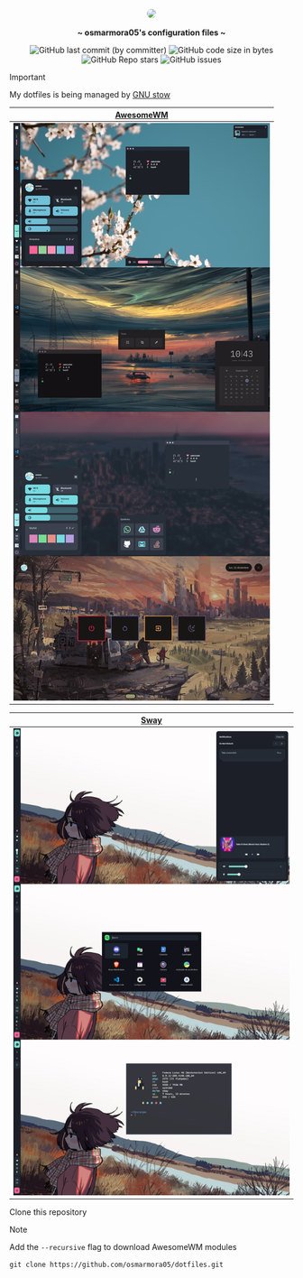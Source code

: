 <!-- PROFILE PICTURE -->
<p align="center">
  <img width="25%" src="https://github.com/osmarmora05.png" style="border-radius: 12px;"/>
</p>

<!-- NAME PROYECT -->
<p align="center">
  <b>~ osmarmora05's configuration files ~</b>
</p>

<!-- STATISTCS -->
<div align="center"> 
   
   ![GitHub last commit (by committer)](https://img.shields.io/github/last-commit/osmarmora05/.dotfiles?style=for-the-badge&labelColor=%23252733&color=%23cba6f7)
   ![GitHub code size in bytes](https://img.shields.io/github/languages/code-size/osmarmora05/.dotfiles?style=for-the-badge&labelColor=%23252733&color=%23a6e3a1)
   ![GitHub Repo stars](https://img.shields.io/github/stars/osmarmora05/.dotfiles?style=for-the-badge&labelColor=%23252733&color=%23f5c2e7)
   ![GitHub issues](https://img.shields.io/github/issues/osmarmora05/.dotfiles?style=for-the-badge&labelColor=%23252733&color=%2399d1db)

</div>

> [!Important]
> My dotfiles is being managed by [GNU stow](https://www.gnu.org/software/stow/)

<!-- RICES -->
| <center><a href="../awesome.md">AwesomeWM</a><center>                                                              |
| ------------------------------------------------------------------------------------------------------------------ |
| <a href="../awesome.md"><img src="./screenshots/awesome.jpg"  alt="AwesomeWM"></a>                                 |

| <center><a href="../sway.md">Sway</a><center>                                                                      |
| ------------------------------------------------------------------------------------------------------------------ |
| <a href="../sway.md"><img src="./screenshots/sway.jpg"  alt="Sway"></a>                                            |


Clone this repository

> [!note]
> Add the `--recursive` flag to download AwesomeWM modules 

```shell
git clone https://github.com/osmarmora05/dotfiles.git
```